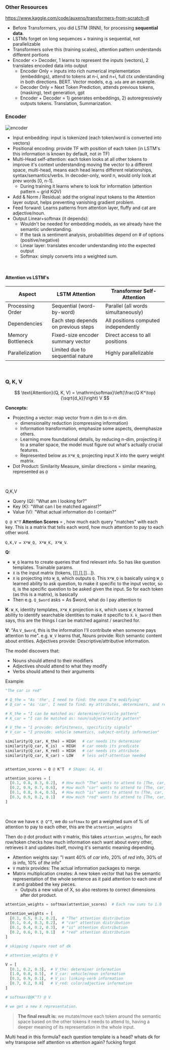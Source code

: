 ### Other Resources

https://www.kaggle.com/code/auxeno/transformers-from-scratch-dl

- Before Transformers, you did LSTM (RNN), for processing **sequential data**.
- LSTMs forget on long sequences + training is sequential, not parallelizable
- Transformers solve this (training scales), attention pattern understands different portions
- Encoder <> Decoder, 1 learns to represent the inputs (vectors), 2 translates encoded data into output
  - Encoder Only = inputs into rich numerical implementation (embeddings), attend to tokens at n-i, and n+i, full ctx understanding in both directions. BERT. Vector models, e.g. `ada` are an example.
  - Decoder Only = Next Token Prediction, attends previous tokens, (masking), text generation, gpt
  - Encoder + Decoder = 1) generates embeddings, 2) autoregressively outputs tokens. Translation, Summarization.


### Encoder

![encoder](encoder.png)

- Input embedding: input is tokenized (each token/word is converted into vectors)
- Positional encoding: provide TF with position of each token (in LSTM's this information is known by default, not in TF)
- Multi-Head self-attention: each token looks at all other tokens to improve it's context understanding moving the vector to a different space, multi-head, means each head learns different relationships, syntax/semantics/verbs. In decoder-only, word n, would only look at prev words [0, n-1].
  - During training it learns where to look for information (attention pattern ~ grid K*Q*V)
- Add & Norm / Residual: add the original input tokens to the Attention layer output, helps preventing vanishing gradient problem.
- Feed forward: Learns patterns from attention layer, fluffy and cat are adjective/noun.
- Output Linear+softmax (it depends):
  - Wouldn't be needed for embedding models, as we already have the semantic understanding.
  - If the task is sentiment analysis, probabilities depend on # of options (positive/negative)
  - Linear layer: translates encoder understanding into the expected output
  - Softmax: simply converts into a weighted sum.

<br>

#### Attention vs LSTM's
| Aspect            | LSTM Attention                      | Transformer Self-Attention           |
| ----------------- | ----------------------------------- | ------------------------------------ |
| Processing Order  | Sequential (word-by-word)           | Parallel (all words simultaneously)  |
| Dependencies      | Each step depends on previous steps | All positions computed independently |
| Memory Bottleneck | Fixed-size encoder summary vector   | Direct access to all positions       |
| Parallelization   | Limited due to sequential nature    | Highly parallelizable                |

<br>

### Q, K, V

$$
\text{Attention}(Q, K, V) = \mathrm{softmax}\left(\frac{Q K^\top}{\sqrt{d_k}}\right) V
$$


**Concepts:**
- Projecting a vector: map vector from n dim to n-m dim.
  - dimensionality reduction (compressing information)
  - Information transformation, emphasize some aspects, deemphasize others.
  - Learning more foundational details, by reducing n-dim, projecting it to a smaller space, the model must figure out what's actually crucial features.
  - Represented below as `X*W_Q`, projecting input X into the query weight matrix.
- Dot Product: Similarity Measure, similar directions = similar meaning, represented as `@`

<br>

Q,K,V
- Query (Q): "What am I looking for?"
- Key (K): "What can I be matched against?"
- Value (V): "What actual information do I contain?"

`Q @ K^T`
**Attention Scores** = , how much each query "matches" with each key. This is a matrix that tells each word, how much attention to pay to each other word.

`Q,K,V = X*W_Q, X*W_K, X*W_V`.

**Q:**
- `W_Q` learns to create queries that find relevant info. So has like question templates. Trainable params.
- `X` is the input matrix (tokens, [[],[],[]...]).
- `X` is projecting into `W_Q`, which outputs `Q`. This `X*W_Q` is basically using `W_Q` learned ability to ask question, to make it specific to the input vector, so `Q`, is the specific question to be asked given the input. So for each token (as this is a matrix), is basically
- Then e.g. `Q_$word` asks = As $word, what do I pay attention to

**K**: `W_K`, identity templates, `X*W_K` projection is `K`, which uses `W_K` learned ability to identify searchable identities to make it specific to `X`. `k_$word` then says, this are the things I can be matched against / searched for.

**V**: "As `V_$word`, this is the information I'll contribute when someone pays attention to me". e.g. `W_V` learns that, Nouns provide: Rich semantic content about entities. Adjectives provide: Descriptive/attributive information.

The model discovers that:
- Nouns should attend to their modifiers
- Adjectives should attend to what they modify
- Verbs should attend to their arguments

Example:
```python
"The car is red"

# Q_the = "As 'the', I need to find: the noun I'm modifying"
# Q_car = "As 'car', I need to find: my attributes, determiners, and related predicates" 

# K_the = "I can be matched as: determiner/article pattern"
# K_car = "I can be matched as: noun/subject/entity pattern"

# V_the = "I provide: definiteness, specificity signals"
# V_car = "I provide: vehicle semantics, subject-entity information"

similarity(Q_car, K_the) = HIGH   # car needs its determiner
similarity(Q_car, K_is)  = HIGH   # car needs its predicate  
similarity(Q_car, K_red) = HIGH   # car needs its attribute
similarity(Q_car, K_car) = LOW    # less self-attention needed


attention_scores = Q @ K^T  # Shape: (4, 4)

attention_scores = [
  [0.1, 0.8, 0.3, 0.2],  # How much "The" wants to attend to [The, car, is, red]
  [0.2, 0.9, 0.7, 0.6],  # How much "car" wants to attend to [The, car, is, red]  
  [0.1, 0.8, 0.4, 0.5],  # How much "is" wants to attend to [The, car, is, red]
  [0.3, 0.9, 0.2, 0.1]   # How much "red" wants to attend to [The, car, is, red]
]
```


<br>

Once we have `K @ Q^T`, we do `softmax` to get a weighted sum of % of attention to pay to each other, this are the `attention_weights`

Then do `@` dot product with `V` matrix, this takes `attention_weights`, for each row/token checks how much information each want about every other, retrieves it and updates itself, moving it's semantic meaning depending.

- Attention weights say: "I want 40% of *car* info, 20% of *red* info, 30% of *is* info, 10% of *the* info"
- `V` matrix provides: The actual information packages to merge.
- Matrix multiplication creates: A new token vector that has the semantic representation of the whole sentence as it paid attention to each one of it and grabbed the key pieces.
  - Outputs a new value of X, so also restores to correct dimensions after dot product.


```python
attention_weights = softmax(attention_scores)  # Each row sums to 1.0

attention_weights = [
  [0.1, 0.5, 0.2, 0.2],  # "The" attention distribution  
  [0.1, 0.4, 0.3, 0.2],  # "car" attention distribution
  [0.1, 0.4, 0.2, 0.3],  # "is" attention distribution  
  [0.2, 0.6, 0.1, 0.1]   # "red" attention distribution
]

# skipping /square root of dk

# attention_weights @ V

V = [
  [0.1, 0.2, 0.3],  # V_the: determiner information
  [1.0, 0.8, 0.5],  # V_car: vehicle/noun information  
  [0.3, 0.9, 0.1],  # V_is: linking-verb information
  [0.7, 0.2, 0.8]   # V_red: color/adjective information
]

# softmax(Q@K^T) @ V

# we get a new X representation.
```

> **The final result is:** we mutate/move each token around the semantic space based on the other tokens it needs to attend to, having a deeper meaning of its representation in the whole input.

Multi head in this formula? each question template is a head?
whats dk for
why transpose
self attention vs attention again? fucking forgot